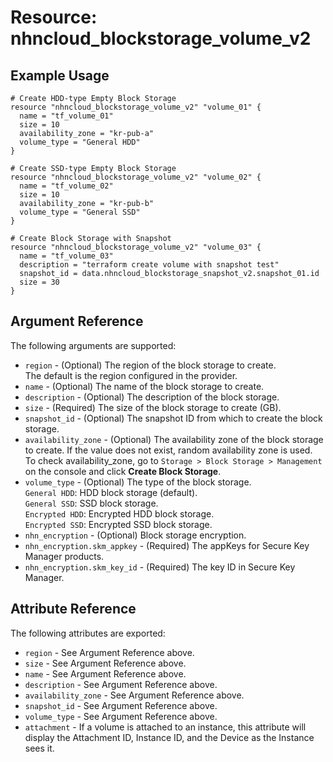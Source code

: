 # Resource: nhncloud_blockstorage_volume_v2

## Example Usage

```
# Create HDD-type Empty Block Storage
resource "nhncloud_blockstorage_volume_v2" "volume_01" {
  name = "tf_volume_01"
  size = 10
  availability_zone = "kr-pub-a"
  volume_type = "General HDD"
}

# Create SSD-type Empty Block Storage
resource "nhncloud_blockstorage_volume_v2" "volume_02" {
  name = "tf_volume_02"
  size = 10
  availability_zone = "kr-pub-b"
  volume_type = "General SSD"
}

# Create Block Storage with Snapshot
resource "nhncloud_blockstorage_volume_v2" "volume_03" {
  name = "tf_volume_03"
  description = "terraform create volume with snapshot test"
  snapshot_id = data.nhncloud_blockstorage_snapshot_v2.snapshot_01.id
  size = 30
}
```

## Argument Reference

The following arguments are supported:

* `region` - (Optional) The region of the block storage to create.<br>The default is the region configured in the provider.
* `name` - (Optional) The name of the block storage to create.
* `description` - (Optional) The description of the block storage.
* `size` - (Required) The size of the block storage to create (GB).
* `snapshot_id` - (Optional) The snapshot ID from which to create the block storage.
* `availability_zone` - (Optional) The availability zone of the block storage to create. If the value does not exist, random availability zone is used. <br>To check availability_zone, go to `Storage > Block Storage > Management` on the console and click **Create Block Storage**.
* `volume_type` - (Optional) The type of the block storage. 
  <br> `General HDD`: HDD block storage (default). 
  <br>`General SSD`: SSD block storage.
  <br>`Encrypted HDD`: Encrypted HDD block storage.
  <br>`Encrypted SSD`: Encrypted SSD block storage.
* `nhn_encryption` - (Optional) Block storage encryption.
* `nhn_encryption.skm_appkey` - (Required) The appKeys for Secure Key Manager products.
* `nhn_encryption.skm_key_id` - (Required) The key ID in Secure Key Manager.

## Attribute Reference

The following attributes are exported:

* `region` - See Argument Reference above.
* `size` - See Argument Reference above.
* `name` - See Argument Reference above.
* `description` - See Argument Reference above.
* `availability_zone` - See Argument Reference above.
* `snapshot_id` - See Argument Reference above.
* `volume_type` - See Argument Reference above.
* `attachment` - If a volume is attached to an instance, this attribute will display the Attachment ID, Instance ID, and the Device as the Instance sees it.